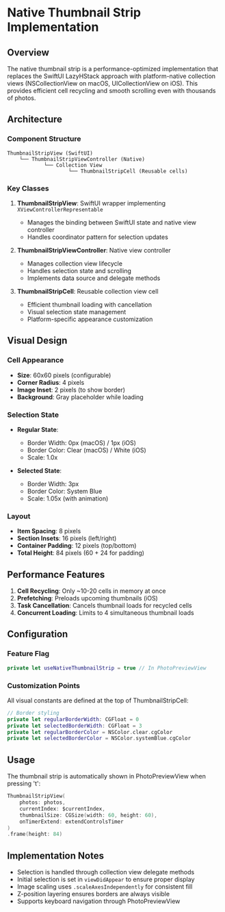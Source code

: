 # Native Thumbnail Strip Implementation

## Overview

The native thumbnail strip is a performance-optimized implementation that replaces the SwiftUI LazyHStack approach with platform-native collection views (NSCollectionView on macOS, UICollectionView on iOS). This provides efficient cell recycling and smooth scrolling even with thousands of photos.

## Architecture

### Component Structure

```
ThumbnailStripView (SwiftUI)
    └── ThumbnailStripViewController (Native)
            └── Collection View
                    └── ThumbnailStripCell (Reusable cells)
```

### Key Classes

1. **ThumbnailStripView**: SwiftUI wrapper implementing `XViewControllerRepresentable`
   - Manages the binding between SwiftUI state and native view controller
   - Handles coordinator pattern for selection updates

2. **ThumbnailStripViewController**: Native view controller
   - Manages collection view lifecycle
   - Handles selection state and scrolling
   - Implements data source and delegate methods

3. **ThumbnailStripCell**: Reusable collection view cell
   - Efficient thumbnail loading with cancellation
   - Visual selection state management
   - Platform-specific appearance customization

## Visual Design

### Cell Appearance
- **Size**: 60x60 pixels (configurable)
- **Corner Radius**: 4 pixels
- **Image Inset**: 2 pixels (to show border)
- **Background**: Gray placeholder while loading

### Selection State
- **Regular State**:
  - Border Width: 0px (macOS) / 1px (iOS)
  - Border Color: Clear (macOS) / White (iOS)
  - Scale: 1.0x

- **Selected State**:
  - Border Width: 3px
  - Border Color: System Blue
  - Scale: 1.05x (with animation)

### Layout
- **Item Spacing**: 8 pixels
- **Section Insets**: 16 pixels (left/right)
- **Container Padding**: 12 pixels (top/bottom)
- **Total Height**: 84 pixels (60 + 24 for padding)

## Performance Features

1. **Cell Recycling**: Only ~10-20 cells in memory at once
2. **Prefetching**: Preloads upcoming thumbnails (iOS)
3. **Task Cancellation**: Cancels thumbnail loads for recycled cells
4. **Concurrent Loading**: Limits to 4 simultaneous thumbnail loads

## Configuration

### Feature Flag
```swift
private let useNativeThumbnailStrip = true // In PhotoPreviewView
```

### Customization Points
All visual constants are defined at the top of ThumbnailStripCell:
```swift
// Border styling
private let regularBorderWidth: CGFloat = 0
private let selectedBorderWidth: CGFloat = 3
private let regularBorderColor = NSColor.clear.cgColor
private let selectedBorderColor = NSColor.systemBlue.cgColor
```

## Usage

The thumbnail strip is automatically shown in PhotoPreviewView when pressing 't':
```swift
ThumbnailStripView(
    photos: photos,
    currentIndex: $currentIndex,
    thumbnailSize: CGSize(width: 60, height: 60),
    onTimerExtend: extendControlsTimer
)
.frame(height: 84)
```

## Implementation Notes

- Selection is handled through collection view delegate methods
- Initial selection is set in `viewDidAppear` to ensure proper display
- Image scaling uses `.scaleAxesIndependently` for consistent fill
- Z-position layering ensures borders are always visible
- Supports keyboard navigation through PhotoPreviewView
